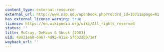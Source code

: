 ```yaml
---
content_type: external-resource
external_url: http://www.nap.edu/openbook.php?record_id=10711&page=R1
has_external_license_warning: true
license: https://en.wikipedia.org/wiki/All_rights_reserved
status: ''
title: McCray, DeHaan & Shuck [2003]
uid: 49821e60-6967-4d95-9128-5fbb22b971ef
wayback_url: ''
---
```

